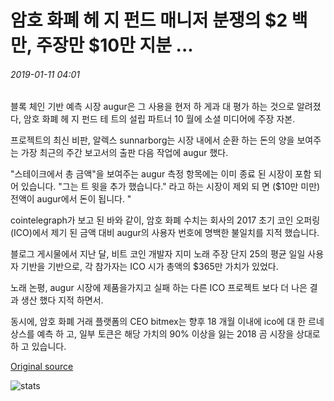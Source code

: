 # 암호 화폐 헤 지 펀드 매니저 분쟁의 $2 백만, 주장만 $10만 지분 ...

###### 2019-01-11 04:01

블록 체인 기반 예측 시장 augur은 그 사용을 현저 하 게과 대 평가 하는 것으로 알려졌다, 암호 화폐 헤 지 펀드 테 트의 설립 파트너 10 월에 소셜 미디어에 주장 자본.

프로젝트의 최신 비판, 알렉스 sunnarborg는 시장 내에서 순환 하는 돈의 양을 보여주는 가장 최근의 주간 보고서의 출판 다음 작업에 augur 했다.

"스테이크에서 총 금액"을 보여주는 augur 측정 항목에는 이미 종료 된 시장이 포함 되어 있습니다. "그는 트 윗을 추가 했습니다." 라고 하는 시장이 제외 되 면 ($10만 미만) 전액이 augur에서 돈이 됩니다. "

cointelegraph가 보고 된 바와 같이, 암호 화폐 수치는 회사의 2017 초기 코인 오퍼링 (ICO)에서 제기 된 금액 대비 augur의 사용자 번호에 명백한 불일치를 지적 했습니다.

블로그 게시물에서 지난 달, 비트 코인 개발자 지미 노래 주장 단지 25의 평균 일일 사용자 기반을 기반으로, 각 참가자는 ICO 시가 총액의 $365만 가치가 있었다.

노래 논평, augur 시장에 제품을가지고 실패 하는 다른 ICO 프로젝트 보다 더 나은 결과 생산 했다 지적 하면서.

동시에, 암호 화폐 거래 플랫폼의 CEO bitmex는 향후 18 개월 이내에 ico에 대 한 르네상스를 예측 하 고, 일부 토큰은 해당 가치의 90% 이상을 잃는 2018 곰 시장을 상대로 하 고 있습니다.

[Original source](https://cointelegraph.com/news/crypto-hedge-fund-manager-disputes-augur-metrics-of-2-mln-claims-only-100-000-at-stake)

![stats](https://c.statcounter.com/11760860/0/a89fa40b/1/ "stats")